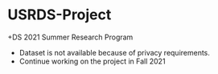 # USRDS-Project
+DS 2021 Summer Research Program
- Dataset is not available because of privacy requirements.
- Continue working on the project in Fall 2021
